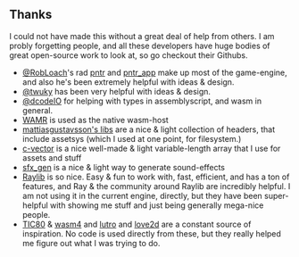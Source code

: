 ## Thanks

I could not have made this without a great deal of help from others. I am probly forgetting people, and all these developers have huge bodies of great open-source work to look at, so go checkout their Githubs.

- [@RobLoach](https://github.com/RobLoach)'s rad [pntr](https://github.com/robloach/pntr) and [pntr_app](https://github.com/robloach/pntr_app) make up most of the game-engine, and also he's been extremely helpful with ideas & design.
- [@twuky](https://github.com/twuky) has been very helpful with ideas & design.
- [@dcodeIO](https://github.com/dcodeIO) for helping with types in assemblyscript, and wasm in general.
- [WAMR](https://github.com/bytecodealliance/wasm-micro-runtime) is used as the native wasm-host
- [mattiasgustavsson's libs](https://github.com/mattiasgustavsson/libs) are a nice & light collection of headers, that include assetsys (which I used at one point, for filesystem.)
- [c-vector](https://github.com/eteran/c-vector/) is a nice well-made & light variable-length array that I use for assets and stuff
- [sfx_gen](https://github.com/WickedSmoke/sfx_gen) is a nice & light way to generate sound-effects
- [Raylib](https://www.raylib.com/) is so nice. Easy & fun to work with, fast, efficient, and has a ton of features, and Ray & the community around Raylib are incredibly helpful. I am not using it in the current engine, directly, but they have been super-helpful with showing me stuff and just being generally mega-nice people.
- [TIC80](https://tic80.com/) & [wasm4](https://wasm4.org/) and [lutro](https://www.libretro.com/index.php/lutro-easy-retro-game-creation-powered-by-libretro/) and [love2d](https://love2d.org/) are a constant source of inspiration. No code is used directly from these, but they really helped me figure out what I was trying to do.
